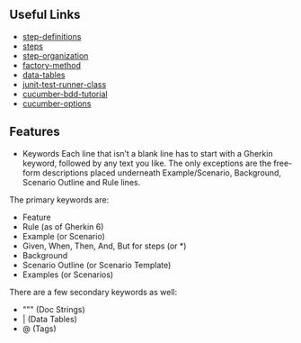 
## Useful Links

- [step-definitions](https://cucumber.io/docs/cucumber/step-definitions/)
- [steps](https://cucumber.io/docs/gherkin/reference/#steps)
- [step-organization](https://cucumber.io/docs/gherkin/step-organization/)
- [factory-method](https://refactoring.guru/design-patterns/factory-method)
- [data-tables](https://cucumber.io/docs/cucumber/api/#data-tables)
- [junit-test-runner-class](https://www.toolsqa.com/cucumber/junit-test-runner-class/)
- [cucumber-bdd-tutorial](https://www.softwaretestinghelp.com/cucumber-bdd-tutorial/)
- [cucumber-options](https://www.toolsqa.com/cucumber/cucumber-options/)


## Features

- Keywords
Each line that isn’t a blank line has to start with a Gherkin keyword, followed by any text you like. The only exceptions are the free-form descriptions placed underneath Example/Scenario, Background, Scenario Outline and Rule lines.

The primary keywords are:

- Feature
- Rule (as of Gherkin 6)
- Example (or Scenario)
- Given, When, Then, And, But for steps (or *)
- Background
- Scenario Outline (or Scenario Template)
- Examples (or Scenarios)
 
There are a few secondary keywords as well:

- """ (Doc Strings)
- | (Data Tables)
- @ (Tags)


